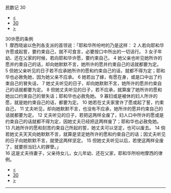 ﻿





 民数记 30




* [<](bible/NUM29.md)
* [30](bible/NUM.md)
* [>](bible/NUM31.md)



 
30许愿的条例  
1  摩西晓谕以色列各支派的首领说：「耶和华所吩咐的乃是这样： 
2 人若向耶和华许愿或起誓，要约束自己，就不可食言，必要按口中所出的一切话行。 
3 女子年幼、还在父家的时候，若向耶和华许愿，要约束自己， 
4 她父亲也听见她所许的愿并约束自己的话，却向她默默不言，她所许的愿并约束自己的话就都要为定。 
5 但她父亲听见的日子若不应承她所许的愿和约束自己的话，就都不得为定；耶和华也必赦免她，因为她父亲不应承。 
6 她若出了嫁，有愿在身，或是口中出了约束自己的冒失话， 
7 她丈夫听见的日子，却向她默默不言，她所许的愿并约束自己的话就都要为定。 
8 但她丈夫听见的日子，若不应承，就算废了她所许的愿和她出口约束自己的冒失话；耶和华也必赦免她。 
9 寡妇或是被休的妇人所许的愿，就是她约束自己的话，都要为定。 
10 她若在丈夫家里许了愿或起了誓，约束自己， 
11 丈夫听见，却向她默默不言，也没有不应承，她所许的愿并约束自己的话就都要为定。 
12 丈夫听见的日子，若把这两样全废了，妇人口中所许的愿或是约束自己的话就都不得为定，因她丈夫已经把这两样废了；耶和华也必赦免她。 
13 凡她所许的愿和刻苦约束自己所起的誓，她丈夫可以坚定，也可以废去。 
14 倘若她丈夫天天向她默默不言，就算是坚定她所许的愿和约束自己的话；因丈夫听见的日子向她默默不言，就使这两样坚定。 
15 但她丈夫听见以后，若使这两样全废了，就要担当妇人的罪孽。」  
16 这是丈夫待妻子，父亲待女儿，女儿年幼、还在父家，耶和华所吩咐摩西的律例。 
* [<](bible/NUM29.md)
* [30](bible/NUM.md)
* [>](bible/NUM31.md)





---










